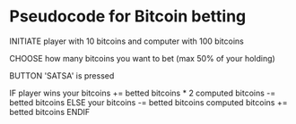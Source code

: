 # Pseudocode for Bitcoin betting

INITIATE player with 10 bitcoins and computer with 100 bitcoins

CHOOSE how many bitcoins you want to bet (max 50% of your holding)

BUTTON 'SATSA' is pressed

IF player wins
    your bitcoins += betted bitcoins * 2
    computed bitcoins -= betted bitcoins
ELSE
    your bitcoins -= betted bitcoins
    computed bitcoins += betted bitcoins
ENDIF
